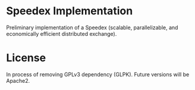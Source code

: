 # Speedex Implementation

Preliminary implementation of a Speedex (scalable, parallelizable, and economically efficient distributed exchange).

# License

In process of removing GPLv3 dependency (GLPK).  Future versions will be Apache2.
